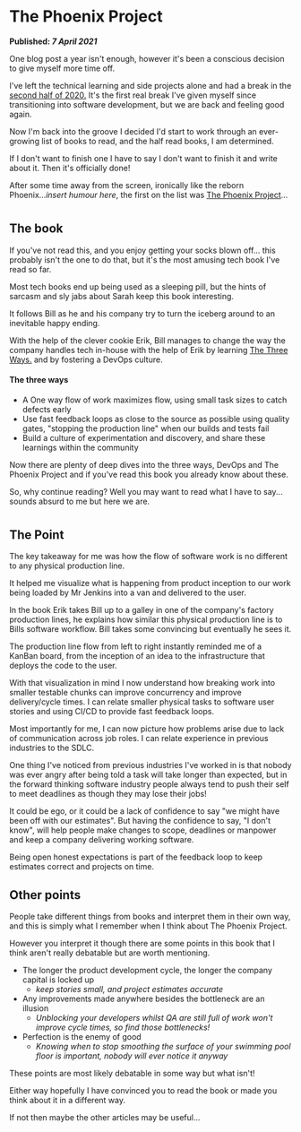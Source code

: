 # The Phoenix Project

__Published: *7 April 2021*__

One blog post a year isn't enough, however it's been a conscious decision to give myself more time off.

I've left the technical learning and side projects alone and had a break in the [second half of 2020.](https://github.com/SampsonM) It's the first real break I've given myself since transitioning into software development, but we are back and feeling good again.

Now I'm back into the groove I decided I'd start to work through an ever-growing list of books to read, and the half read books, I am determined. 

If I don't want to finish one I have to say I don't want to finish it and write about it. Then it's officially done!

After some time away from the screen, ironically like the reborn Phoenix...*insert humour here*, the first on the list was [The Phoenix Project]("https://www.goodreads.com/book/show/17255186-the-phoenix-project)...

#
## The book

If you've not read this, and you enjoy getting your socks blown off... this probably isn't the one to do that, but it's the most amusing tech book I've read so far.

Most tech books end up being used as a sleeping pill, but the hints of sarcasm and sly jabs about Sarah keep this book interesting.

It follows Bill as he and his company try to turn the iceberg around to an inevitable happy ending.

With the help of the clever cookie Erik, Bill manages to change the way the company handles tech in-house with the help of Erik by learning [The Three Ways.](https://www.accenture.com/us-en/blogs/software-engineering-blog/quaresma-three-ways-of-devops") and by fostering a DevOps culture.

#### The three ways

- A One way flow of work maximizes flow, using small task sizes to catch defects early
- Use fast feedback loops as close to the source as possible using quality gates, "stopping the production line" when our builds and tests fail
- Build a culture of experimentation and discovery, and share these learnings within the community

Now there are plenty of deep dives into the three ways, DevOps and The Phoenix Project and if you've read this book you already know about these. 

So, why continue reading? Well you may want to read what I have to say... sounds absurd to me but here we are.

#
## The Point

The key takeaway for me was how the flow of software work is no different to any physical production line.

It helped me visualize what is happening from product inception to our work being loaded by Mr Jenkins into a van and delivered to the user.

In the book Erik takes Bill up to a galley in one of the company's factory production lines, he explains how similar this physical production line is to Bills software workflow. Bill takes some convincing but eventually he sees it. 

The production line flow from left to right instantly reminded me of a KanBan board, from the inception of an idea to the infrastructure that deploys the code to the user.

With that visualization in mind I now understand how breaking work into smaller testable chunks can improve concurrency and improve delivery/cycle times. 
I can relate smaller physical tasks to software user stories and using CI/CD to provide fast feedback loops.

Most importantly for me, I can now picture how problems arise due to lack of communication across job roles. I can relate experience in previous industries to the SDLC.

One thing I've noticed from previous industries I've worked in is that nobody was ever angry after being told a task will take longer than expected, but in the forward thinking software industry people always tend to push their self to meet deadlines as though they may lose their jobs!

It could be ego, or it could be a lack of confidence to say "we might have been off with our estimates". But having the confidence to say, "I don't know", will help people make changes to scope, deadlines or manpower and keep a company delivering working software. 

Being open honest expectations is part of the feedback loop to keep estimates correct and projects on time.


## Other points

People take different things from books and interpret them in their own way, and this is simply what I remember when I think about The Phoenix Project.

However you interpret it though there are some points in this book that I think aren't really debatable but are worth mentioning.

- The longer the product development cycle, the longer the company capital is locked up 
    - *keep stories small, and project estimates accurate*
- Any improvements made anywhere besides the bottleneck are an illusion 
    - *Unblocking your developers whilst QA are still full of work won't improve cycle times, so find those bottlenecks!*
- Perfection is the enemy of good
    - *Knowing when to stop smoothing the surface of your swimming pool floor is important, nobody will ever notice it anyway*


These points are most likely debatable in some way but what isn't!

Either way hopefully I have convinced you to read the book or made you think about it in a different way.

If not then maybe the other articles may be useful...
